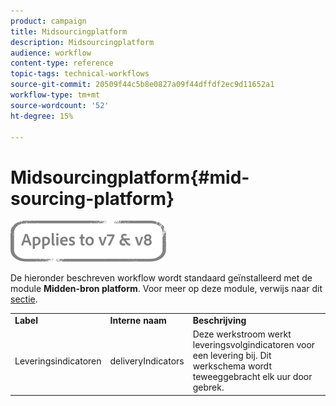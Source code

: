 ```yaml
---
product: campaign
title: Midsourcingplatform
description: Midsourcingplatform
audience: workflow
content-type: reference
topic-tags: technical-workflows
source-git-commit: 20509f44c5b8e0827a09f44dffdf2ec9d11652a1
workflow-type: tm+mt
source-wordcount: '52'
ht-degree: 15%

---
```



# Midsourcingplatform{#mid-sourcing-platform}

![](../../assets/common.svg)

De hieronder beschreven workflow wordt standaard geïnstalleerd met de module **Midden-bron platform**. Voor meer op deze module, verwijs naar dit [sectie](../../installation/using/mid-sourcing-deployment.md).

<table> 
 <tbody> 
  <tr> 
   <td> <strong>Label</strong><br /> </td> 
   <td> <strong>Interne naam</strong><br /> </td> 
   <td> <strong>Beschrijving</strong><br /> </td> 
  </tr> 
  <tr> 
   <td> <span class="uicontrol">Leveringsindicatoren</span> <br /> </td> 
   <td> <span class="uicontrol">deliveryIndicators</span> <br /> </td> 
   <td> Deze werkstroom werkt leveringsvolgindicatoren voor een levering bij. Dit werkschema wordt teweeggebracht elk uur door gebrek.<br /> </td> 
  </tr> 
 </tbody> 
</table>

